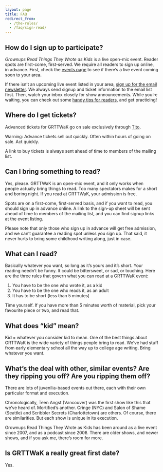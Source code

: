 ```yaml
---
layout: page
title: FAQ
redirect_from:
  - /the-rules/
  - /faq/sign-read/
---
```


## How do I sign up to participate?

*Grownups Read Things They Wrote as Kids* is a live open-mic event. Reader spots are first-come, first-served. We require all readers to sign up online, in advance. First, check the [events page](/events/) to see if there’s a live event coming soon to your area.

If there isn’t an upcoming live event listed in your area, [sign up for the email newsletter](/newsletter/). We always send signup and ticket information to the email list first. Then, watch your inbox closely for show announcements. While you’re waiting, you can check out some [handy tips for readers](/tips-for-readers/), and get practicing!

## Where do I get tickets?

Advanced tickets for GRTTWaK go on sale exclusively through [Tito](http://ti.to/grttwak/).

Warning: Advance tickets sell out quickly. Often within hours of going on sale. Act quickly.

A link to buy tickets is always sent ahead of time to members of the mailing list.

## Can I bring something to read?

Yes, please. GRTTWaK is an open-mic event, and it only works when people actually bring things to read. Too many spectators makes for a short and boring night. If you read at GRTTWaK, your admission is free.

Spots are on a  first-come, first-served basis, and if you want to read, you should sign up in advance online. A link to the sign-up sheet will be sent ahead of time to members of the mailing list, and you can find signup links at the event listing.

Please note that only those who sign up in advance will get free admission, and we can’t guarantee a reading spot unless you sign up. That said, it never hurts to bring some childhood writing along, just in case.

## What can I read?

Basically whatever you want, so long as it’s yours and it’s short. Your reading needn’t be funny. It could be bittersweet, or sad, or touching. Here are the three rules that govern what you can read at a GRTTWaK event:

1. You have to be the one who wrote it, as a kid
2. You have to be the one who reads it, as an adult
3. It has to be short (less than 5 minutes)

Time yourself. If you have more than 5 minutes worth of material, pick your favourite piece or two, and read that.

## What does “kid” mean?

Kid = whatever you consider kid to mean. One of the best things about GRTTWaK is the wide variety of things people bring to read. We’ve had stuff from early elementary school all the way up to college age writing. Bring whatever you want.

## What’s the deal with other, similar events? Are they ripping you off? Are you ripping them off? 

There are lots of juvenilia-based events out there, each with their own particular format and execution.

Chronologically, Teen Angst (Vancouver) was the first show like this that we’ve heard of. Mortified’s another. Cringe (NYC) and Salon of Shame (Seattle) and Scribbler Secrets (Charlottetown) are others. Of course, there are similarities. But each show is unique in its execution.

Grownups Read Things They Wrote as Kids has been around as a live event since 2007, and as a podcast since 2008. There are older shows, and newer shows, and if you ask me, there’s room for more.

## <span id="date">Is GRTTWaK a really great first date?</span>

Yes.